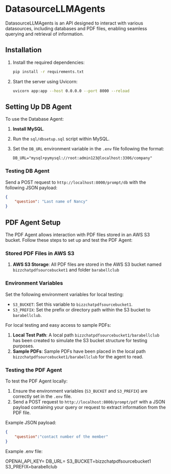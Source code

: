 # DatasourceLLMAgents

DatasourceLLMAgents is an API designed to interact with various datasources, including databases and PDF files, enabling seamless querying and retrieval of information.

## Installation

1. Install the required dependencies:

    ```bash
    pip install -r requirements.txt
    ```

2. Start the server using Uvicorn:

    ```bash
    uvicorn app:app --host 0.0.0.0 --port 8000 --reload
    ```

## Setting Up DB Agent

To use the Database Agent:

1. **Install MySQL**.
2. Run the `sql/dbsetup.sql` script within MySQL.
3. Set the `DB_URL` environment variable in the `.env` file following the format:

    ```
    DB_URL="mysql+pymysql://root:admin123@localhost:3306/company"
    ```

### Testing DB Agent

Send a POST request to `http://localhost:8000/prompt/db` with the following JSON payload:

```json
{
    "question": "Last name of Nancy"
} 

```


## PDF Agent Setup

The PDF Agent allows interaction with PDF files stored in an AWS S3 bucket. Follow these steps to set up and test the PDF Agent:

### Stored PDF Files in AWS S3

1. **AWS S3 Storage**: All PDF files are stored in the AWS S3 bucket named `bizzchatpdfsourcebucket1` and folder `barabellclub`

### Environment Variables

Set the following environment variables for local testing:

- `S3_BUCKET`: Set this variable to `bizzchatpdfsourcebucket1`.
- `S3_PREFIX`: Set the prefix or directory path within the S3 bucket to `barabellclub`.

For local testing and easy access to sample PDFs:

1. **Local Test Path**: A local path `bizzchatpdfsourcebucket1/barabellclub` has been created to simulate the S3 bucket structure for testing purposes.
2. **Sample PDFs**: Sample PDFs have been placed in the local path `bizzchatpdfsourcebucket1/barabellclub` for the agent to read.

### Testing the PDF Agent

To test the PDF Agent locally:

1. Ensure the environment variables (`S3_BUCKET` and `S3_PREFIX`) are correctly set in the `.env` file.
2. Send a POST request to `http://localhost:8000/prompt/pdf` with a JSON payload containing your query or request to extract information from the PDF file.

Example JSON payload:

```json
{
    "question":"contact number of the member"
}
```

Example .env file:

OPENAI_API_KEY=
DB_URL=
S3_BUCKET=bizzchatpdfsourcebucket1
S3_PREFIX=barabellclub